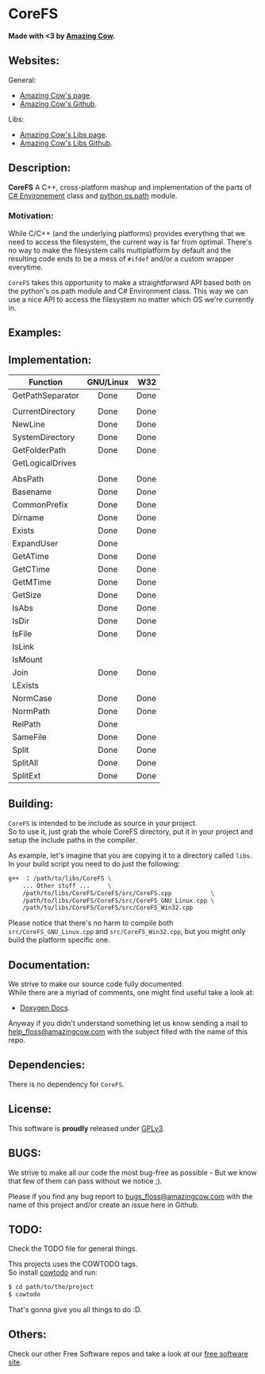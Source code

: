 # CoreFS

**Made with <3 by [Amazing Cow](http://www.amazingcow.com).**

<!-- ----------------------------------------------------------------------- -->
<!-- Websites                                                                -->
<!-- ----------------------------------------------------------------------- -->

## Websites:

General:
* [Amazing Cow's page](http://www.amazingcow.com).
* [Amazing Cow's Github](https://github.com/AmazingCow).

Libs:
* [Amazing Cow's Libs page](https://github.com/AmazingCow-Libs).
* [Amazing Cow's Libs Github](http://www.amazingcow.com/libs).


<!-- ----------------------------------------------------------------------- -->
<!-- Description                                                             -->
<!-- ----------------------------------------------------------------------- -->

## Description:

__CoreFS__ A C++, cross-platform mashup and implementation of the parts of
[C# Environement](https://msdn.microsoft.com/en-us/library/system.environment.aspx)
class and
[python os.path](https://docs.python.org/2/library/os.path.html) module.


### Motivation:

While C/C++ (and the underlying platforms) provides everything that we need
to access the filesystem, the current way is far from optimal. There's no way
to make the filesystem calls multiplatform by default and the resulting code 
ends to be a mess of ```#ifdef``` and/or a custom wrapper everytime.

```CoreFS``` takes this opportunity to make a straightforward API based both 
on the python's os.path module and C# Environment class. This way we can use
a nice API to access the filesystem no matter which OS we're currently in.


<!-- ----------------------------------------------------------------------- -->
<!-- Examples                                                                -->
<!-- ----------------------------------------------------------------------- -->

## Examples:



<!-- ----------------------------------------------------------------------- -->
<!-- Implementation                                                          -->
<!-- ----------------------------------------------------------------------- -->
## Implementation:

| Function              | GNU/Linux     | W32   |
| --------------------- |:-------------:| -----:|
| GetPathSeparator      | Done          | Done  |
|                       |               |       |
| CurrentDirectory      | Done          | Done  |
| NewLine               | Done          | Done  |
| SystemDirectory       | Done          | Done  |
| GetFolderPath         | Done          | Done  |
| GetLogicalDrives      |               |       |
|                       |               |       |
| AbsPath               | Done          | Done  |
| Basename              | Done          | Done  |
| CommonPrefix          | Done          | Done  |
| Dirname               | Done          | Done  |
| Exists                | Done          | Done  |
| ExpandUser            | Done          |       |
| GetATime              | Done          | Done  |
| GetCTime              | Done          | Done  |
| GetMTime              | Done          | Done  |
| GetSize               | Done          | Done  |
| IsAbs                 | Done          | Done  |
| IsDir                 | Done          | Done  |
| IsFile                | Done          | Done  |
| IsLink                |               |       |
| IsMount               |               |       |
| Join                  | Done          | Done  |
| LExists               |               |       |
| NormCase              | Done          | Done  |
| NormPath              | Done          | Done  |
| RelPath               | Done          |       |
| SameFile              | Done          | Done  |
| Split                 | Done          | Done  |
| SplitAll              | Done          | Done  |
| SplitExt              | Done          | Done  |


<!-- ----------------------------------------------------------------------- -->
<!-- Building                                                                -->
<!-- ----------------------------------------------------------------------- -->

## Building:

```CoreFS``` is intended to be include as source in your project.  
So to use it, just grab the whole CoreFS directory, put it in your 
project and setup the include paths in the compiler.

As example, let's imagine that you are copying it to a directory called ```libs```.
In your build script you need to do just the following:

``` bash
g++ -I /path/to/libs/CoreFS \
    ... Other stuff ...     \
    /path/to/libs/CoreFS/CoreFS/src/CoreFS.cpp           \ 
    /path/to/libs/CoreFS/CoreFS/src/CoreFS_GNU_Linux.cpp \
    /path/to/libs/CoreFS/CoreFS/src/CoreFS_Win32.cpp 
```

Please notice that there's no harm to compile both ```src/CoreFS_GNU_Linux.cpp```
and ```src/CoreFS_Win32.cpp```, but you might only build the platform specific
one.


<!-- ----------------------------------------------------------------------- -->
<!-- Documentation                                                           -->
<!-- ----------------------------------------------------------------------- -->

## Documentation:

We strive to make our source code fully documented.   
While there are a myriad of comments, one might find useful take a look at:

* [Doxygen Docs](http://www.amazingcow.com/docs/CoreFS/).

Anyway if you didn't understand something let us know sending a mail to  
[help_floss@amazingcow.com]() with the subject filled with the name of this repo.



<!-- ----------------------------------------------------------------------- -->
<!-- Dependencies                                                            -->
<!-- ----------------------------------------------------------------------- -->

## Dependencies:

There is no dependency for ```CoreFS```.


<!-- ----------------------------------------------------------------------- -->
<!-- License                                                                 -->
<!-- ----------------------------------------------------------------------- -->

## License:

This software is **proudly** released under [GPLv3](https://www.gnu.org/licenses/gpl-3.0.en.html).


<!-- ----------------------------------------------------------------------- -->
<!-- BUGS                                                                    -->
<!-- ----------------------------------------------------------------------- -->

## BUGS:

We strive to make all our code the most bug-free as possible - But we know 
that few of them can pass without we notice ;).

Please if you find any bug report to [bugs_floss@amazingcow.com]() 
with the name of this project and/or create an issue here in Github.


<!-- ----------------------------------------------------------------------- -->
<!-- TODO                                                                    -->
<!-- ----------------------------------------------------------------------- -->

## TODO:

Check the TODO file for general things.

This projects uses the COWTODO tags.   
So install [cowtodo](http://www.github.com/AmazingCow-Tools/COWTODO) and run:

``` bash
$ cd path/to/the/project
$ cowtodo 
```

That's gonna give you all things to do :D.


<!-- ----------------------------------------------------------------------- -->
<!-- Others                                                                  -->
<!-- ----------------------------------------------------------------------- -->

## Others:

Check our other Free Software repos and take a look at our 
[free software site](http://www.amazingcow.com/floss).


